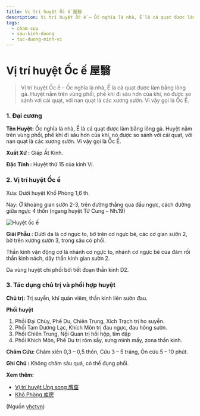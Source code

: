 ```yaml
---
title: Vị trí huyệt Ốc ế 屋翳
description: Vị trí huyệt Ốc ế – Ốc nghĩa là nhà, Ế là cá quạt được làm bằng lông gà. Huyệt nằm trên vùng phổi, phế khí đi sâu hơn của khí, nó được so sánh với cái quạt, với nan quạt là các xương sườn. Vì vậy gọi là Ốc Ế.
tags:
  - cham-cuu
  - sau-kinh-duong
  - tuc-duong-minh-vi
---
```


# Vị trí huyệt Ốc ế 屋翳 

> Vị trí huyệt Ốc ế – Ốc nghĩa là nhà, Ế là cá quạt được làm bằng lông gà. Huyệt nằm trên vùng phổi, phế khí đi sâu hơn của khí, nó được so sánh với cái quạt, với nan quạt là các xương sườn. Vì vậy gọi là Ốc Ế.

### 1. Đại cương

**Tên Huyệt:** Ốc nghĩa là nhà, Ế là cá quạt được làm bằng lông gà. Huyệt nằm trên vùng phổi, phế khí đi sâu hơn của khí, nó được so sánh với cái quạt, với nan quạt là các xương sườn. Vì vậy gọi là Ốc Ế.

**Xuất Xứ :** Giáp Ất Kinh.

**Đặc Tính :** Huyệt thứ 15 của kinh Vị.

### 2. Vị trí huyệt Ốc ế

Xưa: Dưới huyệt Khố Phòng 1,6 th.

Nay: Ở khoảng gian sườn 2-3, trên đường thẳng qua đầu ngực, cách đường giữa ngực 4 thốn (ngang huyệt Tử Cung – Nh.19)

![Huyệt ốc ế](/imgs/yhctvn/Huyet-oc-e-300x169.jpg)

**Giải Phẫu :** Dưới da là cơ ngực to, bờ trên cơ ngực bé, các cơ gian sườn 2, bờ trên xương sườn 3, trong sâu có phổi.

Thần kinh vận động cơ là nhánh cơ ngực to, nhánh cơ ngực bé của đám rối thần kinh nách, dây thần kinh gian sườn 2.

Da vùng huyệt chi phối bởi tiết đoạn thần kinh D2.

### 3. Tác dụng chủ trị và phối hợp huyệt

**Chủ trị:** Trị suyễn, khí quản viêm, thần kinh liên sườn đau.

**Phối huyệt**

1. Phối Đại Chùy, Phế Du, Chiên Trung, Xích Trạch trị ho suyễn.
2. Phối Tam Dương Lạc, Khích Môn trị đau ngực, đau hông sườn.
3. Phối Chiên Trung, Nội Quan trị hồi hộp, tim đập
4. Phối Khích Môn, Phế Du trị rôm sẩy, sưng mình mẩy, zona thần kinh.

**Châm Cứu:** Châm xiên 0,3 – 0,5 thốn, Cứu 3 – 5 tráng, Ôn cứu 5 – 10 phút.

**Ghi Chú :** Không châm sâu quá, có thể đụng phổi.

**Xem thêm:**

* [Vị trí huyệt Ưng song 膺窗](/yhctvn/vi-tri-huyet-ung-song-%e8%86%ba%e7%aa%97)
* [Khố Phòng 库房](/yhctvn/vi-tri-huyet-kho-phong)

(Nguồn <a href="https://yhctvn.com/vi-tri-huyet-oc-e/" target="_blank">yhctvn</a>)
